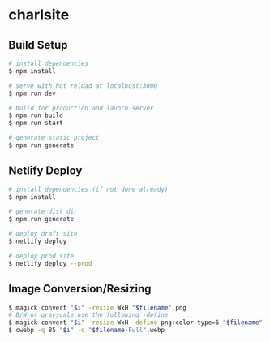 # charlsite

## Build Setup

```bash
# install dependencies
$ npm install

# serve with hot reload at localhost:3000
$ npm run dev

# build for production and launch server
$ npm run build
$ npm run start

# generate static project
$ npm run generate
```

## Netlify Deploy

```bash
# install dependencies (if not done already)
$ npm install

# generate dist dir
$ npm run generate

# deploy draft site
$ netlify deploy

# deploy prod site
$ netlify deploy --prod
```

## Image Conversion/Resizing
```bash
$ magick convert "$i" -resize WxH "$filename".png
# B/W or grayscale use the following -define
$ magick convert "$i" -resize WxH -define png:color-type=6 "$filename".png
$ cwebp -q 85 "$i" -o "$filename-Full".webp
```
